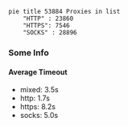 
```mermaid
pie title 53884 Proxies in list
    "HTTP" : 23860
    "HTTPS": 7546
    "SOCKS" : 28896
```

### Some Info
#### Average Timeout

- mixed: 3.5s
- http: 1.7s
- https: 8.2s
- socks: 5.0s